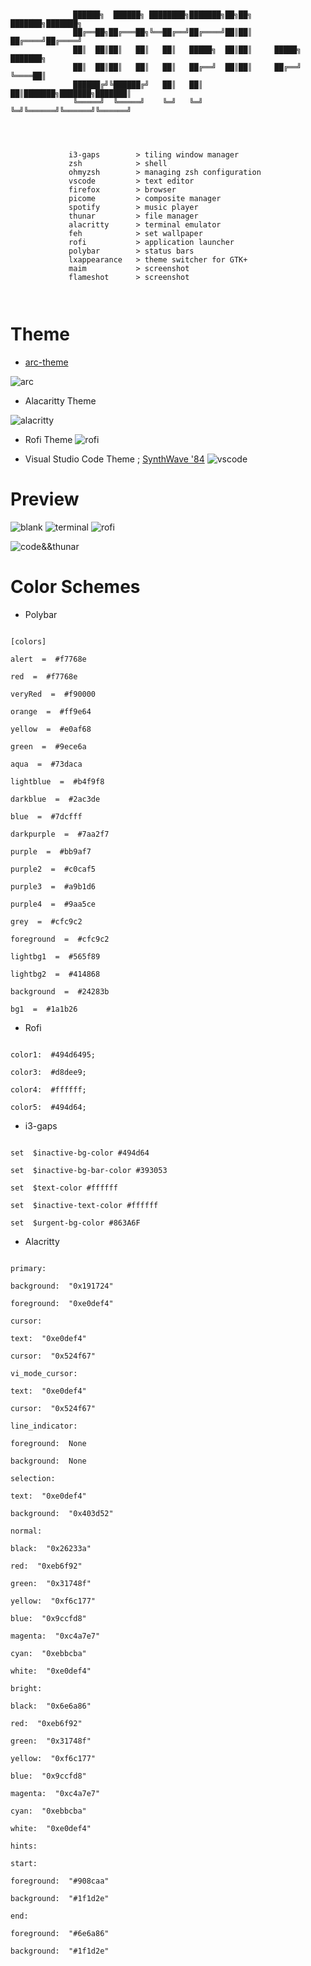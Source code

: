 

```


              ██████╗  ██████╗ ████████╗███████╗██╗██╗     ███████╗███████╗
              ██╔══██╗██╔═══██╗╚══██╔══╝██╔════╝██║██║     ██╔════╝██╔════╝
              ██║  ██║██║   ██║   ██║   █████╗  ██║██║     █████╗  ███████╗
              ██║  ██║██║   ██║   ██║   ██╔══╝  ██║██║     ██╔══╝  ╚════██║
              ██████╔╝╚██████╔╝   ██║   ██║     ██║███████╗███████╗███████║
              ╚═════╝  ╚═════╝    ╚═╝   ╚═╝     ╚═╝╚══════╝╚══════╝╚══════╝



            
             i3-gaps        > tiling window manager
             zsh            > shell
             ohmyzsh        > managing zsh configuration
             vscode         > text editor
             firefox        > browser 
             picome         > composite manager 
             spotify        > music player
             thunar         > file manager
             alacritty      > terminal emulator 
             feh            > set wallpaper 
             rofi           > application launcher
             polybar        > status bars
             lxappearance   > theme switcher for GTK+ 
             maim           > screenshot
             flameshot      > screenshot

                               

```

# Theme 




 - [arc-theme](https://github.com/horst3180/arc-theme)

![arc](https://camo.githubusercontent.com/bc506ad41edb5d7e5b851de839838d69719dfe4476b9d417aa0912bb811e5bdf/687474703a2f2f692e696d6775722e636f6d2f3541476c436e412e706e67)

 - Alacaritty Theme
 
 ![alacritty](https://github.com/Talfaza/dots/blob/main/IMG_20230224_025323.jpg)
 - Rofi Theme
 ![rofi](https://github.com/Talfaza/dots/blob/main/IMG_20230224_031647.png)
 
 - Visual Studio Code Theme ; [SynthWave '84](https://marketplace.visualstudio.com/items?itemName=RobbOwen.synthwave-vscode)
 ![vscode](https://www.nikouusitalo.com/content/images/size/w2000/2021/10/Header.png)
 

# Preview
![blank](https://github.com/Talfaza/dots/blob/main/screenshot/Fri%20Feb%2024%2003:13:40%20AM%20+01%202023.jpg)
![terminal](https://github.com/Talfaza/dots/blob/main/screenshot/Fri%20Feb%2024%2001:40:21%20AM%20+01%202023.jpg)
![rofi](https://github.com/Talfaza/dots/blob/main/screenshot/2023-02-24_03-12.png)

![code&&thunar](https://github.com/Talfaza/dots/blob/main/screenshot/Fri%20Feb%2024%2001:40:29%20AM%20+01%202023.jpg)





# Color Schemes

 - Polybar

```  

[colors]

alert  =  #f7768e

red  =  #f7768e

veryRed  =  #f90000

orange  =  #ff9e64

yellow  =  #e0af68

green  =  #9ece6a

aqua  =  #73daca

lightblue  =  #b4f9f8

darkblue  =  #2ac3de

blue  =  #7dcfff

darkpurple  =  #7aa2f7

purple  =  #bb9af7

purple2  =  #c0caf5

purple3  =  #a9b1d6

purple4  =  #9aa5ce

grey  =  #cfc9c2

foreground  =  #cfc9c2

lightbg1  =  #565f89

lightbg2  =  #414868

background  =  #24283b

bg1  =  #1a1b26
```

 - Rofi
 ```color0:  #39305399;

color1:  #494d6495;

color3:  #d8dee9;

color4:  #ffffff;

color5:  #494d64;
```

 - i3-gaps
```set  $bg-color #393053

set  $inactive-bg-color #494d64

set  $inactive-bg-bar-color #393053

set  $text-color #ffffff

set  $inactive-text-color #ffffff

set  $urgent-bg-color #863A6F
```

 - Alacritty

```colors:

primary:

background:  "0x191724"

foreground:  "0xe0def4"

cursor:

text:  "0xe0def4"

cursor:  "0x524f67"

vi_mode_cursor:

text:  "0xe0def4"

cursor:  "0x524f67"

line_indicator:

foreground:  None

background:  None

selection:

text:  "0xe0def4"

background:  "0x403d52"

normal:

black:  "0x26233a"

red:  "0xeb6f92"

green:  "0x31748f"

yellow:  "0xf6c177"

blue:  "0x9ccfd8"

magenta:  "0xc4a7e7"

cyan:  "0xebbcba"

white:  "0xe0def4"

bright:

black:  "0x6e6a86"

red:  "0xeb6f92"

green:  "0x31748f"

yellow:  "0xf6c177"

blue:  "0x9ccfd8"

magenta:  "0xc4a7e7"

cyan:  "0xebbcba"

white:  "0xe0def4"

hints:

start:

foreground:  "#908caa"

background:  "#1f1d2e"

end:

foreground:  "#6e6a86"

background:  "#1f1d2e"
```




